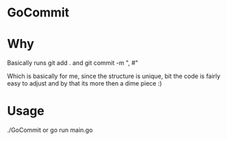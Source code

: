 # GoCommit

# Why

Basically runs git add . and git commit -m "<Message my cmd>, #<Curernt Git Branch>"

Which is basically for me, since the structure is unique, bit the code is fairly easy to adjust and by that its more then a dime piece :)

# Usage

./GoCommit
or
go run main.go
